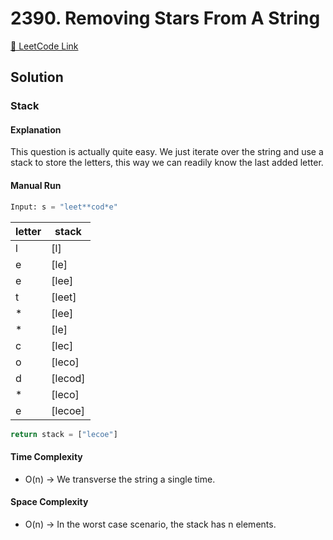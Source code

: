 # 2390. Removing Stars From A String

[🔗 LeetCode Link](https://leetcode.com/problems/removing-stars-from-a-string/description/)

## Solution

### Stack

#### Explanation

This question is actually quite easy.
We just iterate over the string
and use a stack to store the letters,
this way we can readily know the last added letter.

#### Manual Run

```python
Input: s = "leet**cod*e"
```

letter | stack
--- | ---
l | [l]
e | [le]
e | [lee]
t | [leet]
\* | [lee]
\* | [le]
c | [lec]
o | [leco]
d | [lecod]
\* | [leco]
e | [lecoe]

```python
return stack = ["lecoe"]
```

#### Time Complexity

- O(n) -> We transverse the string a single time.

#### Space Complexity

- O(n) -> In the worst case scenario, the stack has n elements.

